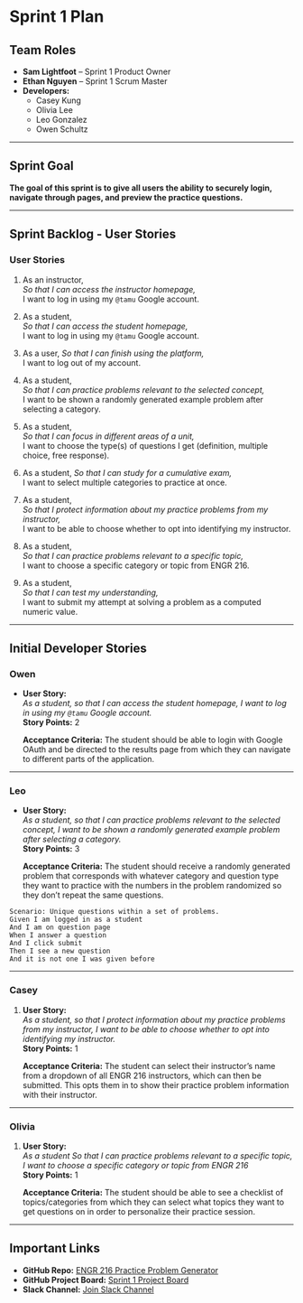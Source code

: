 # Sprint 1 Plan

## **Team Roles**
- **Sam Lightfoot** – Sprint 1 Product Owner  
- **Ethan Nguyen** – Sprint 1 Scrum Master  
- **Developers:**  
  - Casey Kung  
  - Olivia Lee  
  - Leo Gonzalez  
  - Owen Schultz  

---

## **Sprint Goal**
**The goal of this sprint is to give all users the ability to securely login, navigate through pages, and preview the practice questions.**

---

## **Sprint Backlog - User Stories**

### **User Stories**
1. As an instructor,  
   *So that I can access the instructor homepage,*  
   I want to log in using my `@tamu` Google account.

2. As a student,  
   *So that I can access the student homepage,*  
   I want to log in using my `@tamu` Google account.

3. As a user, 
   *So that I can finish using the platform,*  
   I want to log out of my account.

4. As a student,  
   *So that I can practice problems relevant to the selected concept,*  
   I want to be shown a randomly generated example problem after selecting a category.

5. As a student,  
   *So that I can focus in different areas of a unit,*  
   I want to choose the type(s) of questions I get (definition, multiple choice, free response).

6. As a student,
   *So that I can study for a cumulative exam,*  
   I want to select multiple categories to practice at once.

7. As a student,  
   *So that I protect information about my practice problems from my instructor,*  
   I want to be able to choose whether to opt into identifying my instructor.

8. As a student,  
   *So that I can practice problems relevant to a specific topic,*  
   I want to choose a specific category or topic from ENGR 216.

9. As a student,  
   *So that I can test my understanding,*  
   I want to submit my attempt at solving a problem as a computed numeric value.

---

## **Initial Developer Stories**

### **Owen**
- **User Story:**  
  *As a student, so that I can access the student homepage, I want to log in using my `@tamu` Google account.*  
  **Story Points:** 2  

  **Acceptance Criteria:** The student should be able to login with Google OAuth and be directed to the results page from which they can navigate to different parts of the application.

---

### **Leo**
- **User Story:**  
  *As a student, so that I can practice problems relevant to the selected concept, I want to be shown a randomly generated example problem after selecting a category.*  
  **Story Points:** 3

  **Acceptance Criteria:** The student should receive a randomly generated problem that corresponds with whatever category and question type they want to practice with the numbers in the problem randomized so they don’t repeat the same questions.

```Gherkin
Scenario: Unique questions within a set of problems.
Given I am logged in as a student
And I am on question page
When I answer a question
And I click submit
Then I see a new question
And it is not one I was given before
```
---

### **Casey**
1. **User Story:**  
   *As a student, so that I protect information about my practice problems from my instructor, I want to be able to choose whether to opt into identifying my instructor.*  
   **Story Points:** 1

   **Acceptance Criteria:** The student can select their instructor’s name from a dropdown of all ENGR 216 instructors, which can then be submitted. This opts them in to show their practice problem information with their instructor.

---   

### **Olivia**
1. **User Story:**  
   *As a student
    So that I can practice problems relevant to a specific topic,
    I want to choose a specific category or topic from ENGR 216*  
   **Story Points:** 1 

   **Acceptance Criteria:** The student should be able to see a checklist of topics/categories from which they can select what topics they want to get questions on in order to personalize their practice session. 

---

## **Important Links**
- **GitHub Repo:** [ENGR 216 Practice Problem Generator](https://github.com/tamu-edu-students/engr-216-practice-problem-generator)  
- **GitHub Project Board:** [Sprint 1 Project Board](https://github.com/orgs/tamu-edu-students/projects/85)  
- **Slack Channel:** [Join Slack Channel](https://join.slack.com/t/we-love-ritchey/shared_invite/zt-2xn35lgi8-z~u08Rk7ZyX4nZJxyMruwA)  
